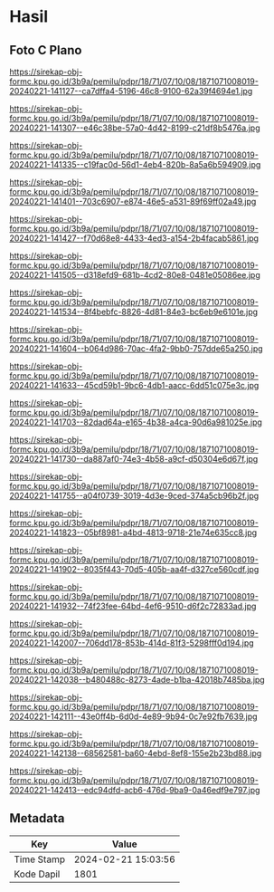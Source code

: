 # Hasil

## Foto C Plano

https://sirekap-obj-formc.kpu.go.id/3b9a/pemilu/pdpr/18/71/07/10/08/1871071008019-20240221-141127--ca7dffa4-5196-46c8-9100-62a39f4694e1.jpg

https://sirekap-obj-formc.kpu.go.id/3b9a/pemilu/pdpr/18/71/07/10/08/1871071008019-20240221-141307--e46c38be-57a0-4d42-8199-c21df8b5476a.jpg

https://sirekap-obj-formc.kpu.go.id/3b9a/pemilu/pdpr/18/71/07/10/08/1871071008019-20240221-141335--c19fac0d-56d1-4eb4-820b-8a5a6b594909.jpg

https://sirekap-obj-formc.kpu.go.id/3b9a/pemilu/pdpr/18/71/07/10/08/1871071008019-20240221-141401--703c6907-e874-46e5-a531-89f69ff02a49.jpg

https://sirekap-obj-formc.kpu.go.id/3b9a/pemilu/pdpr/18/71/07/10/08/1871071008019-20240221-141427--f70d68e8-4433-4ed3-a154-2b4facab5861.jpg

https://sirekap-obj-formc.kpu.go.id/3b9a/pemilu/pdpr/18/71/07/10/08/1871071008019-20240221-141505--d318efd9-681b-4cd2-80e8-0481e05086ee.jpg

https://sirekap-obj-formc.kpu.go.id/3b9a/pemilu/pdpr/18/71/07/10/08/1871071008019-20240221-141534--8f4bebfc-8826-4d81-84e3-bc6eb9e6101e.jpg

https://sirekap-obj-formc.kpu.go.id/3b9a/pemilu/pdpr/18/71/07/10/08/1871071008019-20240221-141604--b064d986-70ac-4fa2-9bb0-757dde65a250.jpg

https://sirekap-obj-formc.kpu.go.id/3b9a/pemilu/pdpr/18/71/07/10/08/1871071008019-20240221-141633--45cd59b1-9bc6-4db1-aacc-6dd51c075e3c.jpg

https://sirekap-obj-formc.kpu.go.id/3b9a/pemilu/pdpr/18/71/07/10/08/1871071008019-20240221-141703--82dad64a-e165-4b38-a4ca-90d6a981025e.jpg

https://sirekap-obj-formc.kpu.go.id/3b9a/pemilu/pdpr/18/71/07/10/08/1871071008019-20240221-141730--da887af0-74e3-4b58-a9cf-d50304e6d67f.jpg

https://sirekap-obj-formc.kpu.go.id/3b9a/pemilu/pdpr/18/71/07/10/08/1871071008019-20240221-141755--a04f0739-3019-4d3e-9ced-374a5cb96b2f.jpg

https://sirekap-obj-formc.kpu.go.id/3b9a/pemilu/pdpr/18/71/07/10/08/1871071008019-20240221-141823--05bf8981-a4bd-4813-9718-21e74e635cc8.jpg

https://sirekap-obj-formc.kpu.go.id/3b9a/pemilu/pdpr/18/71/07/10/08/1871071008019-20240221-141902--8035f443-70d5-405b-aa4f-d327ce560cdf.jpg

https://sirekap-obj-formc.kpu.go.id/3b9a/pemilu/pdpr/18/71/07/10/08/1871071008019-20240221-141932--74f23fee-64bd-4ef6-9510-d6f2c72833ad.jpg

https://sirekap-obj-formc.kpu.go.id/3b9a/pemilu/pdpr/18/71/07/10/08/1871071008019-20240221-142007--706dd178-853b-414d-81f3-5298fff0d194.jpg

https://sirekap-obj-formc.kpu.go.id/3b9a/pemilu/pdpr/18/71/07/10/08/1871071008019-20240221-142038--b480488c-8273-4ade-b1ba-42018b7485ba.jpg

https://sirekap-obj-formc.kpu.go.id/3b9a/pemilu/pdpr/18/71/07/10/08/1871071008019-20240221-142111--43e0ff4b-6d0d-4e89-9b94-0c7e92fb7639.jpg

https://sirekap-obj-formc.kpu.go.id/3b9a/pemilu/pdpr/18/71/07/10/08/1871071008019-20240221-142138--68562581-ba60-4ebd-8ef8-155e2b23bd88.jpg

https://sirekap-obj-formc.kpu.go.id/3b9a/pemilu/pdpr/18/71/07/10/08/1871071008019-20240221-142413--edc94dfd-acb6-476d-9ba9-0a46edf9e797.jpg


## Metadata

| Key        | Value               |
| ---------- | ------------------- |
| Time Stamp | 2024-02-21 15:03:56 |
| Kode Dapil | 1801                |



